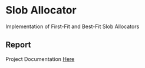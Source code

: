 # Slob Allocator
Implementation of First-Fit and Best-Fit Slob Allocators 

## Report
Project Documentation [Here](https://github.com/AlexStolt/Linux-Kernel/blob/main/Homeworks/HW_02/report/report.pdf)
